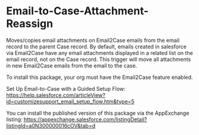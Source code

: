 # Email-to-Case-Attachment-Reassign

Moves/copies email attachments on Email2Case emails from the email record to the parent Case record. By default, emails created in salesforce via Email2Case have any email attachments displayed in a related list on the email record, not on the Case record. This trigger will move all attachments in new Email2Case emails from the email to the case.

To install this package, your org must have the Email2Case feature enabled.

Set Up Email-to-Case with a Guided Setup Flow: https://help.salesforce.com/articleView?id=customizesupport_email_setup_flow.htm&type=5

You can install the published version of this package via the AppExchange listing: https://appexchange.salesforce.com/listingDetail?listingId=a0N300000016cOV&tab=d
